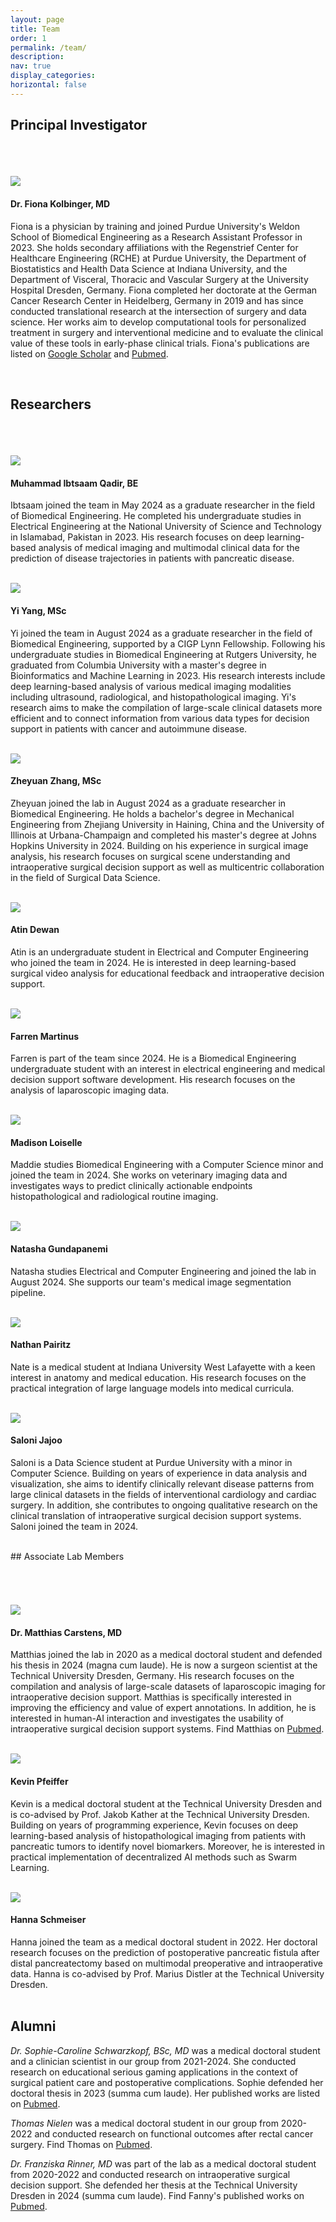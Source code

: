 ```yaml
---
layout: page
title: Team
order: 1
permalink: /team/
description: 
nav: true
display_categories: 
horizontal: false
---
```


## Principal Investigator

###### <br>

<div class="team-member">
  <img src="/assets/img/fionakolbinger3.jpeg">
  <div class="team-member-info">
    <h4>Dr. Fiona Kolbinger, MD</h4>
    <p>Fiona is a physician by training and joined Purdue University's Weldon School of Biomedical Engineering as a Research Assistant Professor in 2023. She holds secondary affiliations with the Regenstrief Center for Healthcare Engineering (RCHE) at Purdue University, the Department of Biostatistics and Health Data Science at Indiana University, and the Department of Visceral, Thoracic and Vascular Surgery at the University Hospital Dresden, Germany. Fiona completed her doctorate at the German Cancer Research Center in Heidelberg, Germany in 2019 and has since conducted translational research at the intersection of surgery and data science. Her works aim to develop computational tools for personalized treatment in surgery and interventional medicine and to evaluate the clinical value of these tools in early-phase clinical trials. Fiona's publications are listed on <a href="https://scholar.google.com/citations?hl=en&user=bH4TiGUAAAAJ">Google Scholar</a> and <a href="https://pubmed.ncbi.nlm.nih.gov/?term=kolbinger+fr">Pubmed</a>.</p>
  </div>
</div>

<br>

## Researchers

###### <br>

<div class="team-member">
  <img src="/assets/img/ibtsaamqadir.jpg">
  <div class="team-member-info">
    <h4>Muhammad Ibtsaam Qadir, BE</h4>
    <p>Ibtsaam joined the team in May 2024 as a graduate researcher in the field of Biomedical Engineering. He completed his undergraduate studies in Electrical Engineering at the National University of Science and Technology in Islamabad, Pakistan in 2023. His research focuses on deep learning-based analysis of medical imaging and multimodal clinical data for the prediction of disease trajectories in patients with pancreatic disease.</p>
  </div>
</div>

<br>

<div class="team-member">
  <img src="/assets/img/yiyang.jpeg">
  <div class="team-member-info">
    <h4>Yi Yang, MSc</h4>
    <p>Yi joined the team in August 2024 as a graduate researcher in the field of Biomedical Engineering, supported by a CIGP Lynn Fellowship. Following his undergraduate studies in Biomedical Engineering at Rutgers University, he graduated from Columbia University with a master's degree in Bioinformatics and Machine Learning in 2023. His research interests include deep learning-based analysis of various medical imaging modalities including ultrasound, radiological, and histopathological imaging. Yi's research aims to make the compilation of large-scale clinical datasets more efficient and to connect information from various data types for decision support in patients with cancer and autoimmune disease.</p>
  </div>
</div>

<br>

<div class="team-member">
  <img src="/assets/img/zheyuanzhang.jpeg">
  <div class="team-member-info">
    <h4>Zheyuan Zhang, MSc</h4>
    <p>Zheyuan joined the lab in August 2024 as a graduate researcher in Biomedical Engineering. He holds a bachelor's degree in Mechanical Engineering from Zhejiang University in Haining, China and the University of Illinois at Urbana-Champaign and completed his master's degree at Johns Hopkins University in 2024. Building on his experience in surgical image analysis, his research focuses on surgical scene understanding and intraoperative surgical decision support as well as multicentric collaboration in the field of Surgical Data Science.</p>
  </div>
</div>

<br>

<div class="team-member">
  <img src="/assets/img/atindewan.jpeg">
  <div class="team-member-info">
    <h4>Atin Dewan</h4>
    <p>Atin is an undergraduate student in Electrical and Computer Engineering who joined the team in 2024. He is interested in deep learning-based surgical video analysis for educational feedback and intraoperative decision support.</p>
  </div>
</div>

<br>

<div class="team-member">
  <img src="/assets/img/farrenmartinus.jpeg">
  <div class="team-member-info">
    <h4>Farren Martinus</h4>
    <p>Farren is part of the team since 2024. He is a Biomedical Engineering undergraduate student with an interest in electrical engineering and medical decision support software development. His research focuses on the analysis of laparoscopic imaging data.</p>
  </div>
</div>

<br>

<div class="team-member">
  <img src="/assets/img/madisonloiselle.jpeg">
  <div class="team-member-info">
    <h4>Madison Loiselle</h4>
    <p>Maddie studies Biomedical Engineering with a Computer Science minor and joined the team in 2024. She works on veterinary imaging data and investigates ways to predict clinically actionable endpoints histopathological and radiological routine imaging.</p>
  </div>
</div>

<br>

<div class="team-member">
  <img src="/assets/img/futurehospital.png">
  <div class="team-member-info">
    <h4>Natasha Gundapanemi</h4>
    <p>Natasha studies Electrical and Computer Engineering and joined the lab in August 2024. She supports our team's medical image segmentation pipeline.</p>
  </div>
</div>

<br>

<div class="team-member">
  <img src="/assets/img/nathanpairitz.jpeg">
  <div class="team-member-info">
    <h4>Nathan Pairitz</h4>
    <p>Nate is a medical student at Indiana University West Lafayette with a keen interest in anatomy and medical education. His research focuses on the practical integration of large language models into medical curricula.</p>
  </div>
</div>

<br>

<div class="team-member">
  <img src="/assets/img/salonijajoo.jpeg">
  <div class="team-member-info">
    <h4>Saloni Jajoo</h4>
    <p>Saloni is a Data Science student at Purdue University with a minor in Computer Science. Building on years of experience in data analysis and visualization, she aims to identify clinically relevant disease patterns from large clinical datasets in the fields of interventional cardiology and cardiac surgery. In addition, she contributes to ongoing qualitative research on the clinical translation of intraoperative surgical decision support systems. Saloni joined the team in 2024.</p>
  </div>
</div>

<br>
## Associate Lab Members

###### <br>

<div class="team-member">
  <img src="/assets/img/matthiascarstens.jpeg">
  <div class="team-member-info">
    <h4>Dr. Matthias Carstens, MD</h4>
    <p>Matthias joined the lab in 2020 as a medical doctoral student and defended his thesis in 2024 (magna cum laude). He is now a surgeon scientist at the Technical University Dresden, Germany. His research focuses on the compilation and analysis of large-scale datasets of laparoscopic imaging for intraoperative decision support. Matthias is specifically interested in improving the efficiency and value of expert annotations. In addition, he is interested in human-AI interaction and investigates the usability of intraoperative surgical decision support systems. Find Matthias on <a href="https://pubmed.ncbi.nlm.nih.gov/?term=matthias+carstens">Pubmed</a>.</p>
  </div>
</div>

<br>

<div class="team-member">
  <img src="/assets/img/kevinpfeiffer.png">
  <div class="team-member-info">
    <h4>Kevin Pfeiffer</h4>
    <p>Kevin is a medical doctoral student at the Technical University Dresden and is co-advised by Prof. Jakob Kather at the Technical University Dresden. Building on years of programming experience, Kevin focuses on deep learning-based analysis of histopathological imaging from patients with pancreatic tumors to identify novel biomarkers. Moreover, he is interested in practical implementation of decentralized AI methods such as Swarm Learning. </p>
  </div>
</div>

<br>

<div class="team-member">
  <img src="/assets/img/hannaschmeiser.jpeg">
  <div class="team-member-info">
    <h4>Hanna Schmeiser</h4>
    <p style="margin: 0;">Hanna joined the team as a medical doctoral student in 2022. Her doctoral research focuses on the prediction of postoperative pancreatic fistula after distal pancreatectomy based on multimodal preoperative and intraoperative data. Hanna is co-advised by Prof. Marius Distler at the Technical University Dresden. </p>
  </div>
</div>

<br>

## Alumni

*Dr. Sophie-Caroline Schwarzkopf, BSc, MD* was a medical doctoral student and a clinician scientist in our group from 2021-2024. She conducted research on educational serious gaming applications in the context of surgical patient care and postoperative complications. Sophie defended her doctoral thesis in 2023 (summa cum laude). Her published works are listed on [Pubmed](https://pubmed.ncbi.nlm.nih.gov/?term=schwarzkopf+sc).

*Thomas Nielen* was a medical doctoral student in our group from 2020-2022 and conducted research on functional outcomes after rectal cancer surgery. Find Thomas on [Pubmed](https://pubmed.ncbi.nlm.nih.gov/?term=nielen+tp).

*Dr. Franziska Rinner, MD* was part of the lab as a medical doctoral student from 2020-2022 and conducted research on intraoperative surgical decision support. She defended her thesis at the Technical University Dresden in 2024 (summa cum laude). Find Fanny's published works on [Pubmed](https://pubmed.ncbi.nlm.nih.gov/?term=franziska+rinner).

<br>